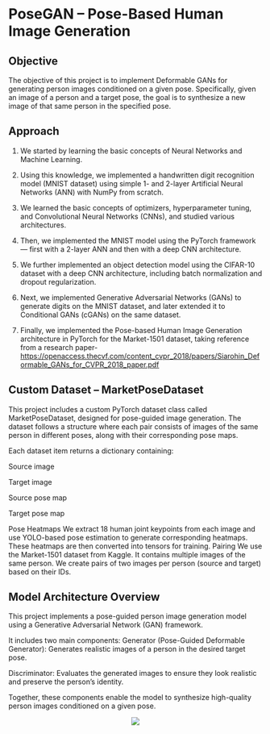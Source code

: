 # PoseGAN – Pose-Based Human Image Generation

## Objective
The objective of this project is to implement Deformable GANs for generating person images conditioned on a given pose.
Specifically, given an image of a person and a target pose, the goal is to synthesize a new image of that same person in the specified pose.

## Approach
1) We started by learning the basic concepts of Neural Networks and Machine Learning.


2) Using this knowledge, we implemented a handwritten digit recognition model (MNIST dataset) using simple 1- and 2-layer Artificial Neural Networks (ANN) with NumPy from scratch.


3) We learned the basic concepts of optimizers, hyperparameter tuning, and Convolutional Neural Networks (CNNs), and studied various architectures.


4) Then, we implemented the MNIST model using the PyTorch framework — first with a 2-layer ANN and then with a deep CNN architecture.


5) We further implemented an object detection model using the CIFAR-10 dataset with a deep CNN architecture, including batch normalization and dropout regularization.


6) Next, we implemented Generative Adversarial Networks (GANs) to generate digits on the MNIST dataset, and later extended it to Conditional GANs (cGANs) on the same dataset.


7) Finally, we implemented the Pose-based Human Image Generation architecture in PyTorch for the Market-1501 dataset, taking reference from a research paper-https://openaccess.thecvf.com/content_cvpr_2018/papers/Siarohin_Deformable_GANs_for_CVPR_2018_paper.pdf

## Custom Dataset – MarketPoseDataset
This project includes a custom PyTorch dataset class called MarketPoseDataset, designed for pose-guided image generation.
The dataset follows a structure where each pair consists of images of the same person in different poses, along with their corresponding pose maps.


Each dataset item returns a dictionary containing:

Source image

Target image

Source pose map

Target pose map


Pose Heatmaps
We extract 18 human joint keypoints from each image and use YOLO-based pose estimation to generate corresponding heatmaps.
 These heatmaps are then converted into tensors for training.
Pairing
We use the Market-1501 dataset from Kaggle.
It contains multiple images of the same person.
We create pairs of two images per person (source and target) based on their IDs.

## Model Architecture Overview
This project implements a pose-guided person image generation model using a Generative Adversarial Network (GAN) framework.

It includes two main components:
Generator (Pose-Guided Deformable Generator): Generates realistic images of a person in the desired target pose.

Discriminator: Evaluates the generated images to ensure they look realistic and preserve the person’s identity.

Together, these components enable the model to synthesize high-quality person images conditioned on a given pose.

<center><img src="./thumbnails/.png"></center>


